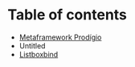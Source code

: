 # Table of contents

* [Metaframework Prodígio](README.md)
* Untitled
* [Listboxbind](listboxbind.md)

